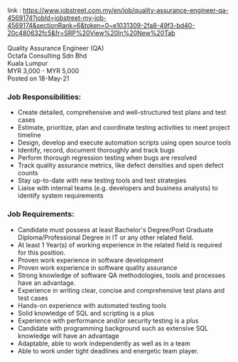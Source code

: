 link : https://www.jobstreet.com.my/en/job/quality-assurance-engineer-qa-4569174?jobId=jobstreet-my-job-4569174&sectionRank=6&token=0~e1031309-2fa8-49f3-bd40-20c480632fc5&fr=SRP%20View%20In%20New%20Tab
<br>
<br>
Quality Assurance Engineer (QA)<br>
Octafa Consulting Sdn Bhd<br>
Kuala Lumpur<br>
MYR 3,000 - MYR 5,000<br>
Posted on 18-May-21<br>

### Job Responsibilities:
- Create detailed, comprehensive and well-structured test plans and test cases
- Estimate, prioritize, plan and coordinate testing activities to meet project timeline
- Design, develop and execute automation scripts using open source tools
- Identify, record, document thoroughly and track bugs
- Perform thorough regression testing when bugs are resolved
- Track quality assurance metrics, like defect densities and open defect counts
- Stay up-to-date with new testing tools and test strategies
- Liaise with internal teams (e.g. developers and business analysts) to identify system requirements

### Job Requirements:
- Candidate must possess at least Bachelor's Degree/Post Graduate Diploma/Professional Degree in IT or any other related field.
- At least 1 Year(s) of working experience in the related field is required for this position.
- Proven work experience in software development
- Proven work experience in software quality assurance
- Strong knowledge of software QA methodologies, tools and processes have an advantage.
- Experience in writing clear, concise and comprehensive test plans and test cases
- Hands-on experience with automated testing tools
- Solid knowledge of SQL and scripting is a plus
- Experience with performance and/or security testing is a plus
- Candidate with programming background such as extensive SQL knowledge will have an advantage
- Adaptable, able to work independently as well as in a team 
- Able to work under tight deadlines and energetic team player.
